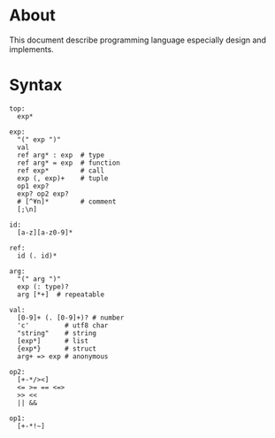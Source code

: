 # About 
This document describe programming language especially design and implements.

# Syntax

```
top:
  exp*

exp:
  "(" exp ")"
  val
  ref arg* : exp  # type
  ref arg* = exp  # function
  ref exp*        # call
  exp (, exp)+    # tuple
  op1 exp?
  exp? op2 exp?
  # [^¥n]*        # comment
  [;\n]

id:
  [a-z][a-z0-9]*

ref:
  id (. id)*

arg:
  "(" arg ")"
  exp (: type)?
  arg [*+]  # repeatable

val:
  [0-9]+ (. [0-9]+)? # number
  'c'         # utf8 char
  "string"    # string
  [exp*]      # list
  {exp*}      # struct
  arg+ => exp # anonymous

op2:
  [+-*/><]
  <= >= == <=>
  >> <<
  || &&

op1:
  [+-*!~]
```
